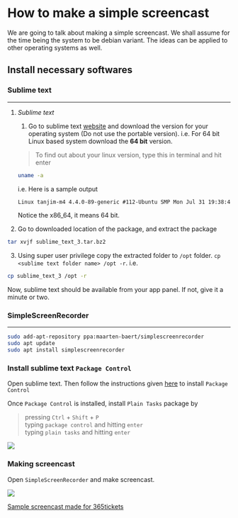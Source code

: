 # How to make a simple screencast

We are going to talk about making a simple screencast. We shall assume for the time being the system to be debian variant. The ideas can be applied to other operating systems as well.

## Install necessary softwares

### Sublime text
---

1. *Sublime text*
    1. Go to sublime text [website](https://www.sublimetext.com/3) and download the version for your operating system (Do not use the portable version).
    i.e. For 64 bit Linux based system download the **64 bit** version.
    > To find out about your linux version, type this in terminal and hit enter

    ```bash
    uname -a
    ```
    i.e. Here is a sample output
    ```txt
    Linux tanjim-m4 4.4.0-89-generic #112-Ubuntu SMP Mon Jul 31 19:38:41 UTC 2017 x86_64 x86_64 x86_64 GNU/Linux
    ```
    Notice the x86_64, it means 64 bit.

2. Go to downloaded location of the package, and extract the package

```bash
tar xvjf sublime_text_3.tar.bz2
```
3. Using super user privilege copy the extracted folder to `/opt` folder. `cp <sublime text folder name> /opt -r`. i.e.

```bash
cp sublime_text_3 /opt -r
```
Now, sublime text should be available from your app panel. If not, give it a minute or two.

### SimpleScreenRecorder
---

```bash
sudo add-apt-repository ppa:maarten-baert/simplescreenrecorder
sudo apt update
sudo apt install simplescreenrecorder
```

### Install sublime text `Package Control`
Open sublime text. Then follow the instructions given [here](https://packagecontrol.io/installation) to install `Package Control`

Once `Package Control` is installed, install `Plain Tasks` package by
> pressing `Ctrl` + `Shift` + `P` <br>
> typing `package control` and hitting `enter` <br>
> typing `plain tasks` and hitting `enter`

![](http://i.imgur.com/zs0PIy9.gif)

### Making screencast
Open `SimpleScreenRecorder` and make screencast.

![](http://i.imgur.com/CCqX1vm.gif)

[Sample screencast made for 365tickets](https://drive.google.com/a/metafour.com/file/d/0Bwos8LoJf-HPQWpIYXZuUm84ZkE/view?usp=sharing)